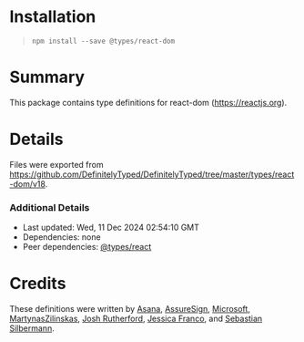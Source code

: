 # Installation
> `npm install --save @types/react-dom`

# Summary
This package contains type definitions for react-dom (https://reactjs.org).

# Details
Files were exported from https://github.com/DefinitelyTyped/DefinitelyTyped/tree/master/types/react-dom/v18.

### Additional Details
 * Last updated: Wed, 11 Dec 2024 02:54:10 GMT
 * Dependencies: none
 * Peer dependencies: [@types/react](https://npmjs.com/package/@types/react)

# Credits
These definitions were written by [Asana](https://asana.com), [AssureSign](http://www.assuresign.com), [Microsoft](https://microsoft.com), [MartynasZilinskas](https://github.com/MartynasZilinskas), [Josh Rutherford](https://github.com/theruther4d), [Jessica Franco](https://github.com/Jessidhia), and [Sebastian Silbermann](https://github.com/eps1lon).
